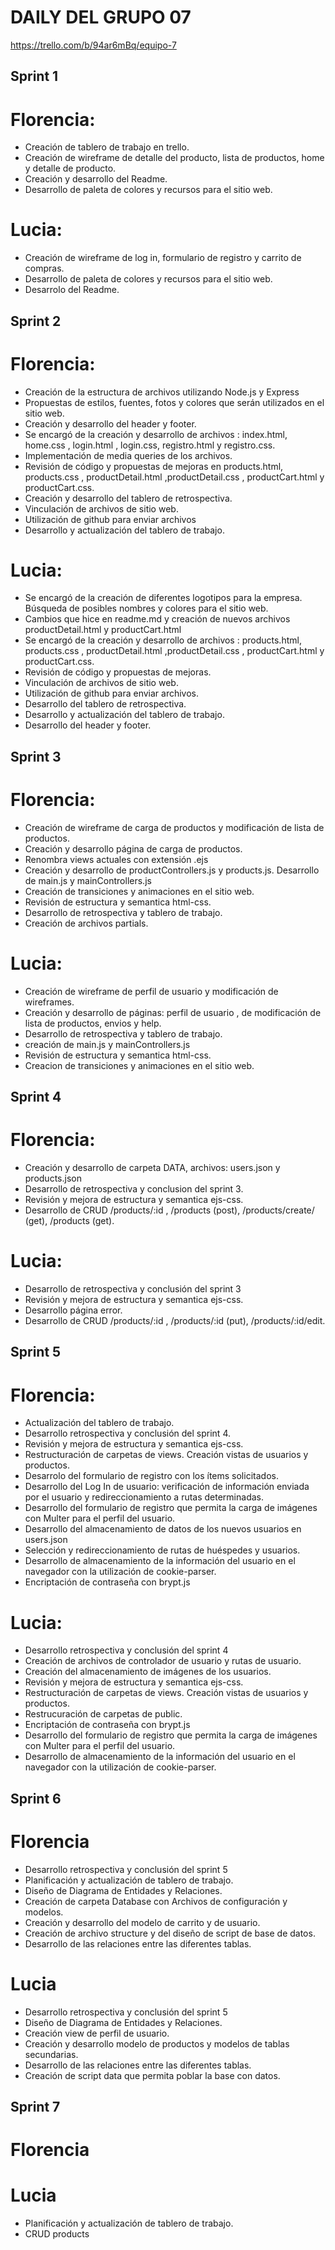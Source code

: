 # DAILY DEL GRUPO 07

https://trello.com/b/94ar6mBq/equipo-7

## Sprint 1

# Florencia:

- Creación de tablero de trabajo en trello.
- Creación de wireframe de detalle del producto, lista de productos, home y detalle de producto.
- Creación y desarrollo del Readme.
- Desarrollo de paleta de colores y recursos para el sitio web.

# Lucia:

- Creación de wireframe de log in, formulario de registro y carrito de compras.
- Desarrollo de paleta de colores y recursos para el sitio web.
- Desarrolo del Readme.

## Sprint 2

# Florencia:

- Creación de la estructura de archivos utilizando Node.js y Express
- Propuestas de estilos, fuentes, fotos y colores que serán utilizados en el sitio web.
- Creación y desarrollo del header y footer.
- Se encargó de la creación y desarrollo de archivos : index.html, home.css , login.html , login.css, registro.html y registro.css.
- Implementación de media queries de los archivos.
- Revisión de código y propuestas de mejoras en products.html, products.css , productDetail.html ,productDetail.css , productCart.html y productCart.css.
- Creación y desarrollo del tablero de retrospectiva.
- Vinculación de archivos de sitio web.
- Utilización de github para enviar archivos
- Desarrollo y actualización del tablero de trabajo.

# Lucia:

- Se encargó de la creación de diferentes logotipos para la empresa. Búsqueda de posibles nombres y colores para el sitio web.
- Cambios que hice en readme.md y creación de nuevos archivos productDetail.html y productCart.html
- Se encargó de la creación y desarrollo de archivos : products.html, products.css , productDetail.html ,productDetail.css , productCart.html y productCart.css.
- Revisión de código y propuestas de mejoras.
- Vinculación de archivos de sitio web.
- Utilización de github para enviar archivos.
- Desarrollo del tablero de retrospectiva.
- Desarrollo y actualización del tablero de trabajo.
- Desarrollo del header y footer.

## Sprint 3

# Florencia:

- Creación de wireframe de carga de productos y modificación de lista de productos.
- Creación y desarrollo página de carga de productos.
- Renombra views actuales con extensión .ejs
- Creación y desarrollo de productControllers.js y products.js. Desarrollo de main.js y mainControllers.js
- Creación de transiciones y animaciones en el sitio web.
- Revisión de estructura y semantica html-css.
- Desarrollo de retrospectiva y tablero de trabajo.
- Creación de archivos partials.

# Lucia:

- Creación de wireframe de perfil de usuario y modificación de wireframes.
- Creación y desarrollo de páginas: perfil de usuario , de modificación de lista de productos, envios y help.
- Desarrollo de retrospectiva y tablero de trabajo.
- creación de main.js y mainControllers.js
- Revisión de estructura y semantica html-css.
- Creacion de transiciones y animaciones en el sitio web.

## Sprint 4

# Florencia:

- Creación y desarrollo de carpeta DATA, archivos: users.json y products.json
- Desarrollo de retrospectiva y conclusion del sprint 3.
- Revisión y mejora de estructura y semantica ejs-css.
- Desarrollo de CRUD /products/:id , /products (post), /products/create/ (get), /products (get).

# Lucia:

- Desarrollo de retrospectiva y conclusión del sprint 3
- Revisión y mejora de estructura y semantica ejs-css.
- Desarrollo página error.
- Desarrollo de CRUD /products/:id , /products/:id (put), /products/:id/edit.

## Sprint 5

# Florencia:

- Actualización del tablero de trabajo.
- Desarrollo retrospectiva y conclusión del sprint 4.
- Revisión y mejora de estructura y semantica ejs-css.
- Restructuración de carpetas de views. Creación vistas de usuarios y productos.
- Desarrolo del formulario de registro con los ítems solicitados.
- Desarrollo del Log In de usuario: verificación de información enviada por el usuario y redireccionamiento a rutas determinadas.
- Desarrollo del formulario de registro que permita la carga de imágenes con Multer para el perfil del usuario.
- Desarrollo del almacenamiento de datos de los nuevos usuarios en users.json
- Selección y redireccionamiento de rutas de huéspedes y usuarios.
- Desarrollo de almacenamiento de la información del usuario en el navegador con la utilización de cookie-parser.
- Encriptación de contraseña con brypt.js

# Lucia:

- Desarrollo retrospectiva y conclusión del sprint 4
- Creación de archivos de controlador de usuario y rutas de usuario.
- Creación del almacenamiento de imágenes de los usuarios.
- Revisión y mejora de estructura y semantica ejs-css.
- Restructuración de carpetas de views. Creación vistas de usuarios y productos.
- Restrucuración de carpetas de public.
- Encriptación de contraseña con brypt.js
- Desarrollo del formulario de registro que permita la carga de imágenes con Multer para el perfil del usuario.
- Desarrollo de almacenamiento de la información del usuario en el navegador con la utilización de cookie-parser.

## Sprint 6

# Florencia

- Desarrollo retrospectiva y conclusión del sprint 5
- Planificación y actualización de tablero de trabajo.
- Diseño de Diagrama de Entidades y Relaciones.
- Creación de carpeta Database con Archivos de configuración y modelos.
- Creación y desarrollo del modelo de carrito y de usuario.
- Creación de archivo structure y del diseño de script de base de datos.
- Desarrollo de las relaciones entre las diferentes tablas.

# Lucia

- Desarrollo retrospectiva y conclusión del sprint 5
- Diseño de Diagrama de Entidades y Relaciones.
- Creación view de perfil de usuario.
- Creación y desarrollo modelo de productos y modelos de tablas secundarias.
- Desarrollo de las relaciones entre las diferentes tablas.
- Creación de script data que permita poblar la base con datos.

## Sprint 7

# Florencia

# Lucia

- Planificación y actualización de tablero de trabajo.
- CRUD products
